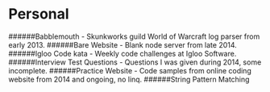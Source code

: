 # Personal
######Babblemouth - Skunkworks guild World of Warcraft log parser from early 2013.
######Bare Website - Blank node server from late 2014.
######Igloo Code kata - Weekly code challenges at Igloo Software.
######Interview Test Questions - Questions I was given during 2014, some incomplete.
######Practice Website - Code samples from online coding website from 2014 and ongoing, no linq.
######String Pattern Matching